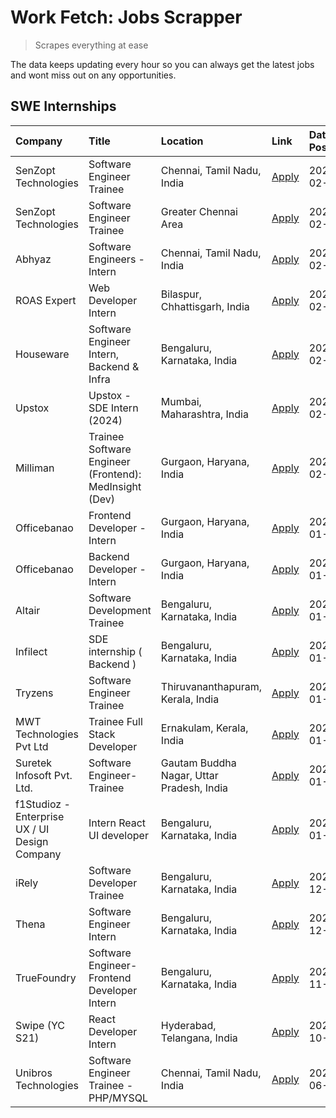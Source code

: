 # Work Fetch: Jobs Scrapper
> Scrapes everything at ease

The data keeps updating every hour so you can always get the latest jobs and wont miss out on any opportunities.

## SWE Internships
<!--START_SECTION:workfetch-->
| Company                                       | Title                                                  | Location                                  | Link                                                                                                                                                                                                                                                                      | Date Posted   |
|:----------------------------------------------|:-------------------------------------------------------|:------------------------------------------|:--------------------------------------------------------------------------------------------------------------------------------------------------------------------------------------------------------------------------------------------------------------------------|:--------------|
| SenZopt Technologies                          | Software Engineer Trainee                              | Chennai, Tamil Nadu, India                | [Apply](https://in.linkedin.com/jobs/view/software-engineer-trainee-at-senzopt-technologies-3827686880?refId=szV5%2F%2FXB8EL5ZXCWxDnDcQ%3D%3D&trackingId=GyCt%2B7zS9NFc22rimhxfjQ%3D%3D&position=2&pageNum=0&trk=public_jobs_jserp-result_search-card)                    | 2024-02-12    |
| SenZopt Technologies                          | Software Engineer Trainee                              | Greater Chennai Area                      | [Apply](https://in.linkedin.com/jobs/view/software-engineer-trainee-at-senzopt-technologies-3827688781?refId=szV5%2F%2FXB8EL5ZXCWxDnDcQ%3D%3D&trackingId=3G05jAq7s%2BVxay5OsLcEAQ%3D%3D&position=4&pageNum=0&trk=public_jobs_jserp-result_search-card)                    | 2024-02-12    |
| Abhyaz                                        | Software Engineers - Intern                            | Chennai, Tamil Nadu, India                | [Apply](https://in.linkedin.com/jobs/view/software-engineers-intern-at-abhyaz-3828323617?refId=szV5%2F%2FXB8EL5ZXCWxDnDcQ%3D%3D&trackingId=lAdLprrahcrj%2FZ3dmS%2BUpA%3D%3D&position=7&pageNum=0&trk=public_jobs_jserp-result_search-card)                                | 2024-02-12    |
| ROAS Expert                                   | Web Developer Intern                                   | Bilaspur, Chhattisgarh, India             | [Apply](https://in.linkedin.com/jobs/view/web-developer-intern-at-roas-expert-3828189292?refId=szV5%2F%2FXB8EL5ZXCWxDnDcQ%3D%3D&trackingId=CCbzILvt1npBm5JA95e2cw%3D%3D&position=14&pageNum=0&trk=public_jobs_jserp-result_search-card)                                   | 2024-02-12    |
| Houseware                                     | Software Engineer Intern, Backend & Infra              | Bengaluru, Karnataka, India               | [Apply](https://in.linkedin.com/jobs/view/software-engineer-intern-backend-infra-at-houseware-3827877404?refId=szV5%2F%2FXB8EL5ZXCWxDnDcQ%3D%3D&trackingId=D4GkUh9%2FWCB7B16wXY9IGA%3D%3D&position=15&pageNum=0&trk=public_jobs_jserp-result_search-card)                 | 2024-02-12    |
| Upstox                                        | Upstox - SDE Intern (2024)                             | Mumbai, Maharashtra, India                | [Apply](https://in.linkedin.com/jobs/view/upstox-sde-intern-2024-at-upstox-3826556183?refId=szV5%2F%2FXB8EL5ZXCWxDnDcQ%3D%3D&trackingId=tnPK%2BJsh7ei5%2FgxXEOrwdg%3D%3D&position=9&pageNum=0&trk=public_jobs_jserp-result_search-card)                                   | 2024-02-10    |
| Milliman                                      | Trainee Software Engineer (Frontend): MedInsight (Dev) | Gurgaon, Haryana, India                   | [Apply](https://in.linkedin.com/jobs/view/trainee-software-engineer-frontend-medinsight-dev-at-milliman-3792874280?refId=szV5%2F%2FXB8EL5ZXCWxDnDcQ%3D%3D&trackingId=TkoXxkOYd7lwRD2vcFOypA%3D%3D&position=21&pageNum=0&trk=public_jobs_jserp-result_search-card)         | 2024-02-09    |
| Officebanao                                   | Frontend Developer - Intern                            | Gurgaon, Haryana, India                   | [Apply](https://in.linkedin.com/jobs/view/frontend-developer-intern-at-officebanao-3822614063?refId=szV5%2F%2FXB8EL5ZXCWxDnDcQ%3D%3D&trackingId=oaDnkDNM2ssuYut3qihymg%3D%3D&position=3&pageNum=0&trk=public_jobs_jserp-result_search-card)                               | 2024-01-31    |
| Officebanao                                   | Backend Developer - Intern                             | Gurgaon, Haryana, India                   | [Apply](https://in.linkedin.com/jobs/view/backend-developer-intern-at-officebanao-3814263731?refId=szV5%2F%2FXB8EL5ZXCWxDnDcQ%3D%3D&trackingId=3hl1Eg9JHb982BRtybPPtw%3D%3D&position=10&pageNum=0&trk=public_jobs_jserp-result_search-card)                               | 2024-01-31    |
| Altair                                        | Software Development Trainee                           | Bengaluru, Karnataka, India               | [Apply](https://in.linkedin.com/jobs/view/software-development-trainee-at-altair-3817606202?refId=szV5%2F%2FXB8EL5ZXCWxDnDcQ%3D%3D&trackingId=vDuI6ZhXusJ%2BpObVoejH%2Bg%3D%3D&position=19&pageNum=0&trk=public_jobs_jserp-result_search-card)                            | 2024-01-31    |
| Infilect                                      | SDE internship ( Backend )                             | Bengaluru, Karnataka, India               | [Apply](https://in.linkedin.com/jobs/view/sde-internship-backend-at-infilect-3815120558?refId=szV5%2F%2FXB8EL5ZXCWxDnDcQ%3D%3D&trackingId=g8052vmu9RuQgwVSjbs09w%3D%3D&position=24&pageNum=0&trk=public_jobs_jserp-result_search-card)                                    | 2024-01-25    |
| Tryzens                                       | Software Engineer Trainee                              | Thiruvananthapuram, Kerala, India         | [Apply](https://in.linkedin.com/jobs/view/software-engineer-trainee-at-tryzens-3809363491?refId=szV5%2F%2FXB8EL5ZXCWxDnDcQ%3D%3D&trackingId=xxWrztaB9U4GvQct4F5Yww%3D%3D&position=23&pageNum=0&trk=public_jobs_jserp-result_search-card)                                  | 2024-01-18    |
| MWT Technologies Pvt Ltd                      | Trainee Full Stack Developer                           | Ernakulam, Kerala, India                  | [Apply](https://in.linkedin.com/jobs/view/trainee-full-stack-developer-at-mwt-technologies-pvt-ltd-3800921715?refId=szV5%2F%2FXB8EL5ZXCWxDnDcQ%3D%3D&trackingId=LCHVOc%2BrvGipxITl%2B4yPcg%3D%3D&position=5&pageNum=0&trk=public_jobs_jserp-result_search-card)           | 2024-01-09    |
| Suretek Infosoft Pvt. Ltd.                    | Software Engineer-Trainee                              | Gautam Buddha Nagar, Uttar Pradesh, India | [Apply](https://in.linkedin.com/jobs/view/software-engineer-trainee-at-suretek-infosoft-pvt-ltd-3800934643?refId=szV5%2F%2FXB8EL5ZXCWxDnDcQ%3D%3D&trackingId=UfAkdzdlXkuf51EGpyjDSQ%3D%3D&position=11&pageNum=0&trk=public_jobs_jserp-result_search-card)                 | 2024-01-09    |
| f1Studioz - Enterprise UX / UI Design Company | Intern React UI developer                              | Bengaluru, Karnataka, India               | [Apply](https://in.linkedin.com/jobs/view/intern-react-ui-developer-at-f1studioz-enterprise-ux-ui-design-company-3796354738?refId=szV5%2F%2FXB8EL5ZXCWxDnDcQ%3D%3D&trackingId=3sKPx2f6Xux34Q7RvPBaBA%3D%3D&position=8&pageNum=0&trk=public_jobs_jserp-result_search-card) | 2024-01-08    |
| iRely                                         | Software Developer Trainee                             | Bengaluru, Karnataka, India               | [Apply](https://in.linkedin.com/jobs/view/software-developer-trainee-at-irely-3801577534?refId=szV5%2F%2FXB8EL5ZXCWxDnDcQ%3D%3D&trackingId=lf5qTEvlP%2FOrBEyEgXAZkw%3D%3D&position=12&pageNum=0&trk=public_jobs_jserp-result_search-card)                                 | 2023-12-22    |
| Thena                                         | Software Engineer Intern                               | Bengaluru, Karnataka, India               | [Apply](https://in.linkedin.com/jobs/view/software-engineer-intern-at-thena-3778731751?refId=szV5%2F%2FXB8EL5ZXCWxDnDcQ%3D%3D&trackingId=UgAt3aOR05Z7J19q0nlIPw%3D%3D&position=20&pageNum=0&trk=public_jobs_jserp-result_search-card)                                     | 2023-12-05    |
| TrueFoundry                                   | Software Engineer- Frontend Developer Intern           | Bengaluru, Karnataka, India               | [Apply](https://in.linkedin.com/jobs/view/software-engineer-frontend-developer-intern-at-truefoundry-3790095058?refId=szV5%2F%2FXB8EL5ZXCWxDnDcQ%3D%3D&trackingId=sePbxHpmOVRRzzZ7vkU0tA%3D%3D&position=17&pageNum=0&trk=public_jobs_jserp-result_search-card)            | 2023-11-24    |
| Swipe (YC S21)                                | React Developer Intern                                 | Hyderabad, Telangana, India               | [Apply](https://in.linkedin.com/jobs/view/react-developer-intern-at-swipe-yc-s21-3737600089?refId=szV5%2F%2FXB8EL5ZXCWxDnDcQ%3D%3D&trackingId=eWweJtFpgK1%2FIBHWzDZwVA%3D%3D&position=22&pageNum=0&trk=public_jobs_jserp-result_search-card)                              | 2023-10-13    |
| Unibros Technologies                          | Software Engineer Trainee - PHP/MYSQL                  | Chennai, Tamil Nadu, India                | [Apply](https://in.linkedin.com/jobs/view/software-engineer-trainee-php-mysql-at-unibros-technologies-3656599241?refId=szV5%2F%2FXB8EL5ZXCWxDnDcQ%3D%3D&trackingId=j2HYngoIZ%2FKqAW845%2Bdn8g%3D%3D&position=13&pageNum=0&trk=public_jobs_jserp-result_search-card)       | 2023-06-12    |
<!--END_SECTION:workfetch-->
